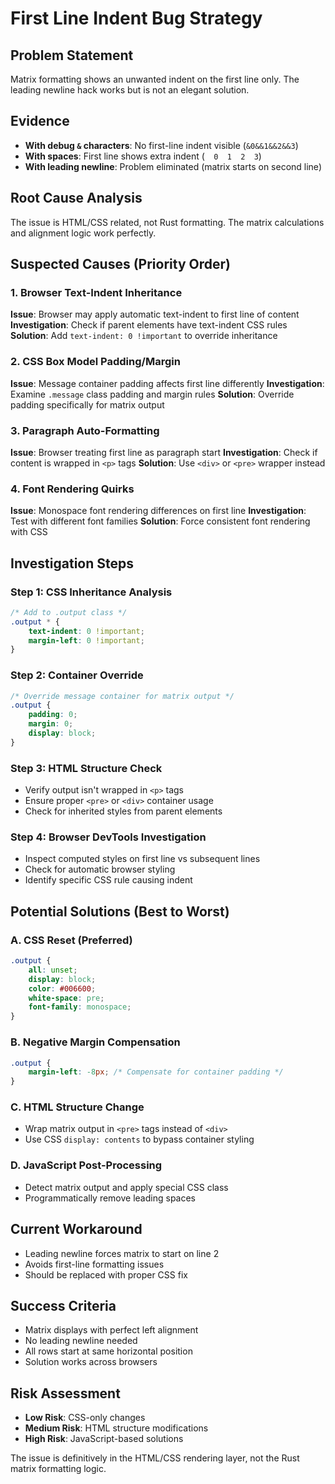 # First Line Indent Bug Strategy

## Problem Statement
Matrix formatting shows an unwanted indent on the first line only. The leading newline hack works but is not an elegant solution.

## Evidence
- **With debug `&` characters**: No first-line indent visible (`&0&&1&&2&&3`)
- **With spaces**: First line shows extra indent (`  0  1  2  3`)
- **With leading newline**: Problem eliminated (matrix starts on second line)

## Root Cause Analysis
The issue is HTML/CSS related, not Rust formatting. The matrix calculations and alignment logic work perfectly.

## Suspected Causes (Priority Order)

### 1. Browser Text-Indent Inheritance
**Issue**: Browser may apply automatic text-indent to first line of content
**Investigation**: Check if parent elements have text-indent CSS rules
**Solution**: Add `text-indent: 0 !important` to override inheritance

### 2. CSS Box Model Padding/Margin
**Issue**: Message container padding affects first line differently
**Investigation**: Examine `.message` class padding and margin rules
**Solution**: Override padding specifically for matrix output

### 3. Paragraph Auto-Formatting
**Issue**: Browser treating first line as paragraph start
**Investigation**: Check if content is wrapped in `<p>` tags
**Solution**: Use `<div>` or `<pre>` wrapper instead

### 4. Font Rendering Quirks
**Issue**: Monospace font rendering differences on first line
**Investigation**: Test with different font families
**Solution**: Force consistent font rendering with CSS

## Investigation Steps

### Step 1: CSS Inheritance Analysis
```css
/* Add to .output class */
.output * {
    text-indent: 0 !important;
    margin-left: 0 !important;
}
```

### Step 2: Container Override
```css
/* Override message container for matrix output */
.output {
    padding: 0;
    margin: 0;
    display: block;
}
```

### Step 3: HTML Structure Check
- Verify output isn't wrapped in `<p>` tags
- Ensure proper `<pre>` or `<div>` container usage
- Check for inherited styles from parent elements

### Step 4: Browser DevTools Investigation
- Inspect computed styles on first line vs subsequent lines
- Check for automatic browser styling
- Identify specific CSS rule causing indent

## Potential Solutions (Best to Worst)

### A. CSS Reset (Preferred)
```css
.output {
    all: unset;
    display: block;
    color: #006600;
    white-space: pre;
    font-family: monospace;
}
```

### B. Negative Margin Compensation
```css
.output {
    margin-left: -8px; /* Compensate for container padding */
}
```

### C. HTML Structure Change
- Wrap matrix output in `<pre>` tags instead of `<div>`
- Use CSS `display: contents` to bypass container styling

### D. JavaScript Post-Processing
- Detect matrix output and apply special CSS class
- Programmatically remove leading spaces

## Current Workaround
- Leading newline forces matrix to start on line 2
- Avoids first-line formatting issues
- Should be replaced with proper CSS fix

## Success Criteria
- Matrix displays with perfect left alignment
- No leading newline needed
- All rows start at same horizontal position
- Solution works across browsers

## Risk Assessment
- **Low Risk**: CSS-only changes
- **Medium Risk**: HTML structure modifications
- **High Risk**: JavaScript-based solutions

The issue is definitively in the HTML/CSS rendering layer, not the Rust matrix formatting logic.
